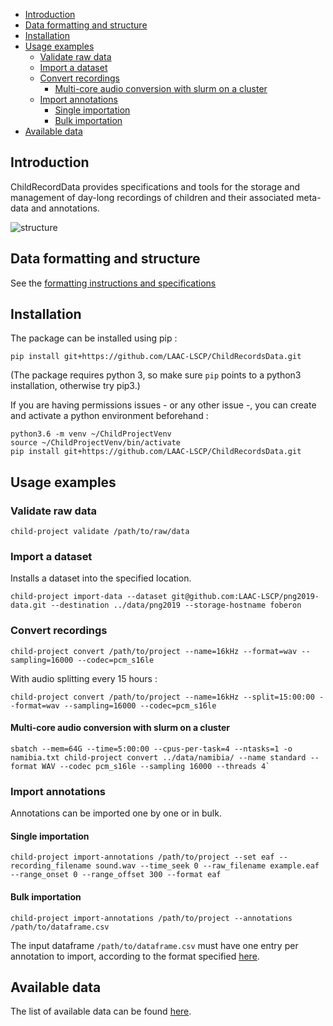 - [Introduction](#introduction)
- [Data formatting and structure](#data-formatting-and-structure)
- [Installation](#installation)
- [Usage examples](#usage-examples)
  - [Validate raw data](#validate-raw-data)
  - [Import a dataset](#import-a-dataset)
  - [Convert recordings](#convert-recordings)
    - [Multi-core audio conversion with slurm on a cluster](#multi-core-audio-conversion-with-slurm-on-a-cluster)
  - [Import annotations](#import-annotations)
    - [Single importation](#single-importation)
    - [Bulk importation](#bulk-importation)
- [Available data](#available-data)

## Introduction

ChildRecordData provides specifications and tools for the storage and management of day-long recordings of children and their associated meta-data and annotations. 

![structure](http://laac-lscp.github.io/ChildRecordsData/images/structure.png "File organization structure")

## Data formatting and structure

See the [formatting instructions and specifications](http://laac-lscp.github.io/ChildRecordsData/FORMATTING.html)

## Installation

The package can be installed using pip :

```
pip install git+https://github.com/LAAC-LSCP/ChildRecordsData.git
```

(The package requires python 3, so make sure `pip` points to a python3 installation, otherwise try pip3.)

If you are having permissions issues - or any other issue -, you can create and activate a python environment beforehand :

```
python3.6 -m venv ~/ChildProjectVenv
source ~/ChildProjectVenv/bin/activate
pip install git+https://github.com/LAAC-LSCP/ChildRecordsData.git
```

## Usage examples

### Validate raw data

```
child-project validate /path/to/raw/data
```

### Import a dataset

Installs a dataset into the specified location.

```
child-project import-data --dataset git@github.com:LAAC-LSCP/png2019-data.git --destination ../data/png2019 --storage-hostname foberon
```

### Convert recordings

```
child-project convert /path/to/project --name=16kHz --format=wav --sampling=16000 --codec=pcm_s16le
```

With audio splitting every 15 hours :

```
child-project convert /path/to/project --name=16kHz --split=15:00:00 --format=wav --sampling=16000 --codec=pcm_s16le
```

#### Multi-core audio conversion with slurm on a cluster

```
sbatch --mem=64G --time=5:00:00 --cpus-per-task=4 --ntasks=1 -o namibia.txt child-project convert ../data/namibia/ --name standard --format WAV --codec pcm_s16le --sampling 16000 --threads 4`
```

### Import annotations

Annotations can be imported one by one or in bulk.

#### Single importation

```
child-project import-annotations /path/to/project --set eaf --recording_filename sound.wav --time_seek 0 --raw_filename example.eaf --range_onset 0 --range_offset 300 --format eaf
```

#### Bulk importation

```
child-project import-annotations /path/to/project --annotations /path/to/dataframe.csv
```

The input dataframe `/path/to/dataframe.csv` must have one entry per annotation to import, according to the format specified [here](http://laac-lscp.github.io/ChildRecordsData/FORMATTING.html#annotation-importation-input-format).

## Available data

The list of available data can be found [here](http://laac-lscp.github.io/ChildRecordsData/PROJECTS.html).
